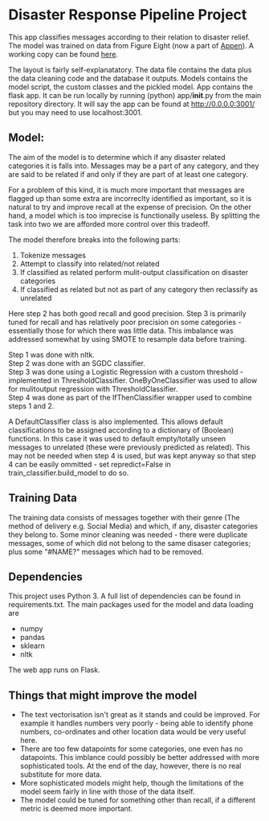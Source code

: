 # Disaster Response Pipeline Project

This app classifies messages according to their relation to disaster relief. The model was trained on data from Figure Eight (now a part of [Appen](https://appen.com/)). 
A working copy can be found [here](https://stigant-disaster-app.herokuapp.com/).

The layout is fairly self-explanatatory. 
The data file contains the data plus the data cleaning code and the database it outputs.
Models contains the model script, the custom classes and the pickled model.
App contains the flask app. It can be run locally by running (python) app/__init__.py from the main repository directory. It will say the app can be found at http://0.0.0.0:3001/ but you may need to use localhost:3001.

## Model:

The aim of the model is to determine which if any disaster related categories it is falls into. Messages may be a part of any category, and they are said to be related if and only if they are part of at least one category.

For a problem of this kind, it is much more important that messages are flagged up than some extra are incorreclty identified as important, so it is natural to try and improve recall at the expense of precision. On the other hand, a model which is too imprecise is functionally useless. By splitting the task into two we are afforded more control over this tradeoff.

The model therefore breaks into the following parts:

1. Tokenize messages
2. Attempt to classify into related/not related
3. If classified as related perform mulit-output classification on disaster categories
4. If classified as related but not as part of any category then reclassify as unrelated

Here step 2 has both good recall and good precision. Step 3 is primarily tuned for recall and has relatively poor precision on some categories - essentially those for which there was little data. This imbalance was addressed somewhat by using SMOTE to resample data before training.

Step 1 was done with nltk. </br>
Step 2 was done with an SGDC classifier.</br>
Step 3 was done using a Logistic Regression with a custom threshold - implemented in ThresholdClassifier. OneByOneClassifier was used to allow for mulitoutput regression with ThresholdClassifier. </br>
Step 4 was done as part of the IfThenClassifier wrapper used to combine steps 1 and 2.

A DefaultClassifier class is also implemented. This allows default classifications to be assigned according to a dictionary of (Boolean) functions. In this case it was used to default empty/totally unseen messages to unrelated (these were previously predicted as related). This may not be needed when step 4 is used, but was kept anyway so that step 4 can be easily ommitted - set repredict=False in train_classifier.build_model to do so.

## Training Data

The training data consists of messages together with their genre (The method of delivery e.g. Social Media) and which, if any, disaster categories they belong to.
Some minor cleaning was needed - there were duplicate messages, some of which did not belong to the same disaser categories; plus some "#NAME?" messages which had to be removed.

## Dependencies
This project uses Python 3.
A full list of dependencies can be found in requirements.txt.
The main packages used for the model and data loading are 
* numpy
* pandas
* sklearn
* nltk
 
The web app runs on Flask.

## Things that might improve the model

* The text vectorisation isn't great as it stands and could be improved. For example it handles numbers very poorly - being able to identify phone numbers, co-ordinates and other location data would be very useful here.
* There are too few datapoints for some categories, one even has no datapoints. This imblance could possibly be better addressed with more sophisticated tools. At the end of the day, however, there is no real substitute for more data.
* More sophisticated models might help, though the limitations of the model seem fairly in line with those of the data itself.
* The model could be tuned for something other than recall, if a different metric is deemed more important.


